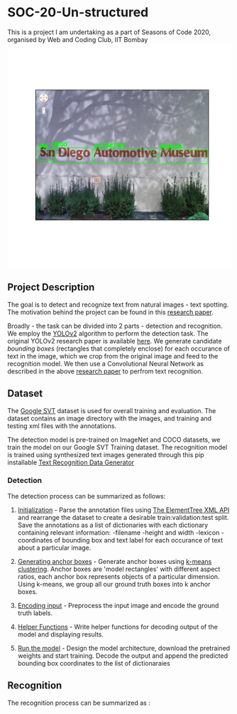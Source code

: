 # SOC-20-Un-structured

This is a project I am undertaking as a part of Seasons of Code 2020, organised by Web and Coding Club, IIT Bombay
![](/cover.png)

## Project Description

The goal is to detect and recognize text from natural images - text spotting. The motivation behind the project can be found in this [research paper](https://arxiv.org/pdf/1412.1842).

Broadly - the task can be divided into 2 parts - detection and recognition.
We employ the [YOLOv2](https://pjreddie.com/darknet/yolov2/) algorithm to perform the detection task. The original YOLOv2 research paper is available [here](https://arxiv.org/pdf/1612.08242.pdf). We generate candidate *bounding boxes* (rectangles that completely enclose) for each occurance of text in the image, which we crop from the original image and feed to the recognition model.
We then use a Convolutional Neural Network as described in the above [research paper](https://arxiv.org/pdf/1412.1842) to perfrom text recognition.

## Dataset

The [Google SVT](http://vision.ucsd.edu/~kai/svt/) dataset is used for overall training and evaluation. The dataset contains an image directory with the images, and training and testing xml files with the annotations.

The detection model is pre-trained on ImageNet and COCO datasets, we train the model on our Google SVT Training dataset.
The recognition model is trained using synthesized text images generated through this pip installable [Text Recognition Data Generator](https://github.com/Belval/TextRecognitionDataGenerator)

### Detection

The detection process can be summarized as follows:
1. [Initialization](yolo_initialize.ipynb) - Parse the annotation files using [The ElementTree XML API](https://docs.python.org/3/library/xml.etree.elementtree.html#module-xml.etree.ElementTree) and rearrange the dataset to create a desirable train:validation:test split. Save the annotations as a list of dictionaries with each dictionary containing relevant information:
-filename
-height and width
-lexicon 
-coordinates of bounding box and text label for each occurance of text
about a particular image.

2. [Generating anchor boxes](yolo_anchors.ipynb) - Generate anchor boxes using [k-means clustering](https://www.analyticsvidhya.com/blog/2019/08/comprehensive-guide-k-means-clustering/). Anchor boxes are 'model rectangles' with different aspect ratios, each anchor box represents objects of a particular dimension. Using k-means, we group all our ground truth boxes into k anchor boxes.

3. [Encoding input](yolo_preprocess_new.ipynb) - Preprocess the input image and encode the ground truth labels.

4. [Helper Functions](yolo_utils_new.ipynb) - Write helper functions for decoding output of the model and displaying results.

5. [Run the model](yolo_main.ipynb) - Design the model architecture, download the pretrained weights and start training. Decode the output and append the predicted bounding box coordinates to the list of dictionaraies 

## Recognition

The recognition process can be summarized as :

